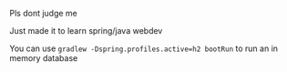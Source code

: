 Pls dont judge me

Just made it to learn spring/java webdev

You can use `gradlew -Dspring.profiles.active=h2 bootRun` to run an in memory database